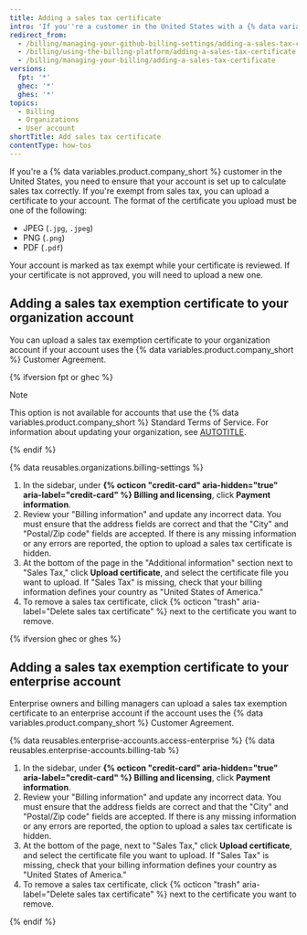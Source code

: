 ```yaml
---
title: Adding a sales tax certificate
intro: 'If you''re a customer in the United States with a {% data variables.product.company_short %} Customer Agreement and you''re exempt from sales tax, you can upload a certificate to ensure the correct sales tax amount is calculated.'
redirect_from:
  - /billing/managing-your-github-billing-settings/adding-a-sales-tax-certificate
  - /billing/using-the-billing-platform/adding-a-sales-tax-certificate
  - /billing/managing-your-billing/adding-a-sales-tax-certificate
versions:
  fpt: '*'
  ghec: '*'
  ghes: '*'
topics:
  - Billing
  - Organizations
  - User account
shortTitle: Add sales tax certificate
contentType: how-tos
---
```


If you're a {% data variables.product.company_short %} customer in the United States, you need to ensure that your account is set up to calculate sales tax correctly. If you're exempt from sales tax, you can upload a certificate to your account. The format of the certificate you upload must be one of the following:

* JPEG (`.jpg`, `.jpeg`)
* PNG (`.png`)
* PDF (`.pdf`)

Your account is marked as tax exempt while your certificate is reviewed. If your certificate is not approved, you will need to upload a new one.

## Adding a sales tax exemption certificate to your organization account

You can upload a sales tax exemption certificate to your organization account if your account uses the {% data variables.product.company_short %} Customer Agreement.

{% ifversion fpt or ghec %}

> [!NOTE]
> This option is not available for accounts that use the {% data variables.product.company_short %} Standard Terms of Service. For information about updating your organization, see [AUTOTITLE](/organizations/managing-organization-settings/upgrading-to-the-github-customer-agreement).

{% endif %}

{% data reusables.organizations.billing-settings %}
1. In the sidebar, under **{% octicon "credit-card" aria-hidden="true" aria-label="credit-card" %} Billing and licensing**, click **Payment information**.
1. Review your "Billing information" and update any incorrect data. You must ensure that the address fields are correct and that the "City" and "Postal/Zip code" fields are accepted. If there is any missing information or any errors are reported, the option to upload a sales tax certificate is hidden.
1. At the bottom of the page in the "Additional information" section next to "Sales Tax," click **Upload certificate**, and select the certificate file you want to upload. If "Sales Tax" is missing, check that your billing information defines your country as "United States of America."
1. To remove a sales tax certificate, click {% octicon "trash" aria-label="Delete sales tax certificate" %} next to the certificate you want to remove.

{% ifversion ghec or ghes %}

## Adding a sales tax exemption certificate to your enterprise account

Enterprise owners and billing managers can upload a sales tax exemption certificate to an enterprise account if the account uses the {% data variables.product.company_short %} Customer Agreement.

{% data reusables.enterprise-accounts.access-enterprise %}
{% data reusables.enterprise-accounts.billing-tab %}
1. In the sidebar, under **{% octicon "credit-card" aria-hidden="true" aria-label="credit-card" %} Billing and licensing**, click **Payment information**.
1. Review your "Billing information" and update any incorrect data. You must ensure that the address fields are correct and that the "City" and "Postal/Zip code" fields are accepted. If there is any missing information or any errors are reported, the option to upload a sales tax certificate is hidden.
1. At the bottom of the page, next to "Sales Tax," click **Upload certificate**, and select the certificate file you want to upload. If "Sales Tax" is missing, check that your billing information defines your country as "United States of America."
1. To remove a sales tax certificate, click {% octicon "trash" aria-label="Delete sales tax certificate" %} next to the certificate you want to remove.

{% endif %}
